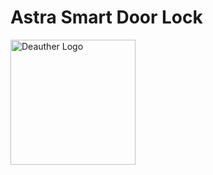 # Astra Smart Door Lock 
<img src='https://deauther.com/img/logo.png' alt='Deauther Logo' width='200' />
